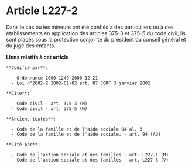 # Article L227-2

Dans le cas où les mineurs ont été confiés à des particuliers ou à des établissements en application des articles 375-3 et
375-5 du code civil, ils sont placés sous la protection conjointe du président du conseil général et du juge des enfants.

**Liens relatifs à cet article**

	**Codifié par**:

	  - Ordonnance 2000-1249 2000-12-21
	  - Loi n°2002-2 2002-01-02 art. 87 JORF 3 janvier 2002

	**Cite**:

	  - Code civil - art. 375-3 (M)
	  - Code civil - art. 375-5 (M)

	**Anciens textes**:

	  - Code de la famille et de l'aide sociale 94 al. 3
	  - Code de la famille et de l'aide sociale. - art. 94 (Ab)

	**Cité par**:

	  - Code de l'action sociale et des familles - art. L227-1 (M)
	  - Code de l'action sociale et des familles - art. L227-3 (V)
